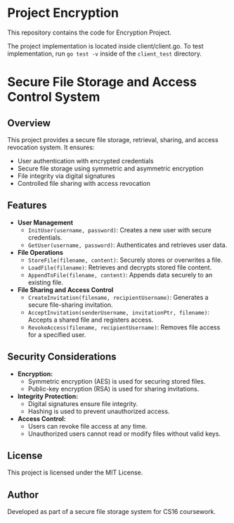 # Project Encryption
This repository contains the code for Encryption Project.


The project implementation is located inside client/client.go.
To test implementation, run `go test -v` inside of the `client_test` directory.

# Secure File Storage and Access Control System

## Overview
This project provides a secure file storage, retrieval, sharing, and access revocation system. It ensures:
- User authentication with encrypted credentials
- Secure file storage using symmetric and asymmetric encryption
- File integrity via digital signatures
- Controlled file sharing with access revocation

## Features
- **User Management**
  - `InitUser(username, password)`: Creates a new user with secure credentials.
  - `GetUser(username, password)`: Authenticates and retrieves user data.
- **File Operations**
  - `StoreFile(filename, content)`: Securely stores or overwrites a file.
  - `LoadFile(filename)`: Retrieves and decrypts stored file content.
  - `AppendToFile(filename, content)`: Appends data securely to an existing file.
- **File Sharing and Access Control**
  - `CreateInvitation(filename, recipientUsername)`: Generates a secure file-sharing invitation.
  - `AcceptInvitation(senderUsername, invitationPtr, filename)`: Accepts a shared file and registers access.
  - `RevokeAccess(filename, recipientUsername)`: Removes file access for a specified user.


## Security Considerations
- **Encryption:**
  - Symmetric encryption (AES) is used for securing stored files.
  - Public-key encryption (RSA) is used for sharing invitations.
- **Integrity Protection:**
  - Digital signatures ensure file integrity.
  - Hashing is used to prevent unauthorized access.
- **Access Control:**
  - Users can revoke file access at any time.
  - Unauthorized users cannot read or modify files without valid keys.

## License
This project is licensed under the MIT License.

## Author
Developed as part of a secure file storage system for CS16 coursework.

